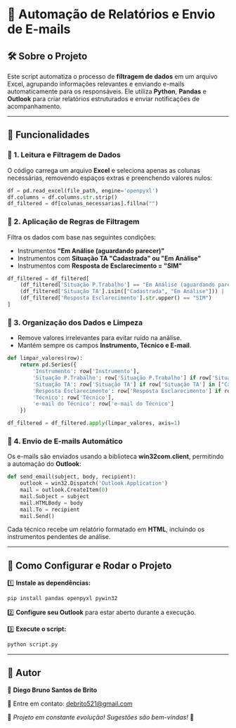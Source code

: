 # 📌 Automação de Relatórios e Envio de E-mails

## 🛠 Sobre o Projeto
Este script automatiza o processo de **filtragem de dados** em um arquivo Excel, agrupando informações relevantes e enviando e-mails automaticamente para os responsáveis. Ele utiliza **Python**, **Pandas** e **Outlook** para criar relatórios estruturados e enviar notificações de acompanhamento.

---

## 🚀 Funcionalidades

### 🔹 1. Leitura e Filtragem de Dados
O código carrega um arquivo **Excel** e seleciona apenas as colunas necessárias, removendo espaços extras e preenchendo valores nulos:
```python
df = pd.read_excel(file_path, engine='openpyxl')
df.columns = df.columns.str.strip()
df_filtered = df[colunas_necessarias].fillna("")
```

### 🔹 2. Aplicação de Regras de Filtragem
Filtra os dados com base nas seguintes condições:
- Instrumentos **"Em Análise (aguardando parecer)"**
- Instrumentos com **Situação TA "Cadastrada" ou "Em Análise"**
- Instrumentos com **Resposta de Esclarecimento = "SIM"**

```python
df_filtered = df_filtered[
    (df_filtered['Situação P.Trabalho'] == "Em Análise (aguardando parecer)") |
    (df_filtered['Situação TA'].isin(["Cadastrada", "Em Análise"])) |
    (df_filtered['Resposta Esclarecimento'].str.upper() == "SIM")
]
```

### 🔹 3. Organização dos Dados e Limpeza
- Remove valores irrelevantes para evitar ruído na análise.
- Mantém sempre os campos **Instrumento, Técnico e E-mail**.

```python
def limpar_valores(row):
    return pd.Series({
        'Instrumento': row['Instrumento'],
        'Situação P.Trabalho': row['Situação P.Trabalho'] if row['Situação P.Trabalho'] == "Em Análise (aguardando parecer)" else "",
        'Situação TA': row['Situação TA'] if row['Situação TA'] in ["Cadastrada", "Em Análise"] else "",
        'Resposta Esclarecimento': row['Resposta Esclarecimento'] if row['Resposta Esclarecimento'].upper() == "SIM" else "",
        'Técnico': row['Técnico'],
        'e-mail do Técnico': row['e-mail do Técnico']
    })

df_filtered = df_filtered.apply(limpar_valores, axis=1)
```

### 🔹 4. Envio de E-mails Automático
Os e-mails são enviados usando a biblioteca **win32com.client**, permitindo a automação do **Outlook**:

```python
def send_email(subject, body, recipient):
    outlook = win32.Dispatch('Outlook.Application')
    mail = outlook.CreateItem(0)
    mail.Subject = subject
    mail.HTMLBody = body
    mail.To = recipient
    mail.Send()
```

Cada técnico recebe um relatório formatado em **HTML**, incluindo os instrumentos pendentes de análise.

---

## 🔧 Como Configurar e Rodar o Projeto

1️⃣ **Instale as dependências:**
```sh
pip install pandas openpyxl pywin32
```

2️⃣ **Configure seu Outlook** para estar aberto durante a execução.

3️⃣ **Execute o script:**
```sh
python script.py
```

---

## 📌 Autor
👤 **Diego Bruno Santos de Brito**

📧 Entre em contato: debrito521@gmail.com

📝 _Projeto em constante evolução! Sugestões são bem-vindas!_ 🚀


